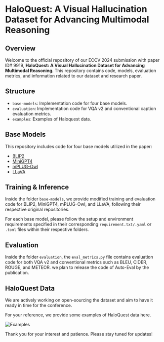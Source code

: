 # HaloQuest: A Visual Hallucination Dataset for Advancing Multimodal Reasoning

## Overview

Welcome to the official repository of our ECCV 2024 submission with paper ID# 9919, **HaloQuest: A Visual Hallucination Dataset for Advancing Multimodal Reasoning**. This repository contains code, models, evaluation metrics, and information related to our dataset and research paper.

## Structure

- `base-models`: Implementation code for four base models.
- `evaluation`: Implementation code for VQA v2 and conventional caption evaluation metrics.
- `examples`: Examples of Haloquest data.
<!-- - `automatic-qa-generator`: Implementation code for generating initial question-answer pairs.
- `midjourney-scrapper`: Implementation code for collecting Midjourney images. -->

## Base Models

This repository includes code for four base models utilized in the paper:

- [BLIP2](https://github.com/salesforce/LAVIS/tree/main)
- [MiniGPT4](https://github.com/Vision-CAIR/MiniGPT-4)
- [mPLUG-Owl](https://github.com/X-PLUG/mPLUG-Owl/tree/main)
- [LLaVA](https://github.com/haotian-liu/LLaVA#llava-weights)

## Training & Inference

Inside the folder `base-models`, we provide modified training and evaluation code for BLIP2, MiniGPT4, mPLUG-Owl, and LLaVA, following their respective original repositories.

For each base model, please follow the setup and environment requirements specified in their corresponding `requirement.txt/.yaml` or `.toml` files within their respective folders.

## Evaluation

Inside the folder `evaluation`, the `eval_metrics.py` file contains evaluation code for both VQA v2 and conventional metrics such as BLEU, CIDER, ROUGE, and METEOR. 
we plan to release the code of Auto-Eval by the publication. 

<!-- ## Automatic Question-Answer Data Generation

Inside the folder `automatic-qa-generator`, we utilize the Machine-Human-in-the-Loop approach in our work to employ LLM and VLMs to generate a portion of our initial question-answer pair data. The framework is implemented following [IdealGPT](https://github.com/Hxyou/IdealGPT). -->


## HaloQuest Data

We are actively working on open-sourcing the dataset and aim to have it ready in time for the conference.

For your reference, we provide some examples of HaloQuest data here.

![Examples](examples/examples.png)

<!-- ## Midjourney Image Scraping

Inside the folder `midjourney-scrapper`, the `scrapper.py` file downloads both top-voted and trending images from the publicly visible gallery, requiring no login or session token. The images will be stored in a new folder with today's date in the form `YYYYMMDD`.

 -->


Thank you for your interest and patience. Please stay tuned for updates!
